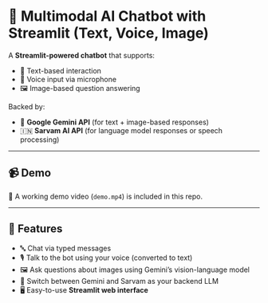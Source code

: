 # 🤖 Multimodal AI Chatbot with Streamlit (Text, Voice, Image)

A **Streamlit-powered chatbot** that supports:
- 💬 Text-based interaction
- 🎤 Voice input via microphone
- 🖼️ Image-based question answering

Backed by:
- 🌟 **Google Gemini API** (for text + image-based responses)
- 🇮🇳 **Sarvam AI API** (for language model responses or speech processing)

---

## 📹 Demo

🎥 A working demo video (`demo.mp4`) is included in this repo.  


---

## 🚀 Features

- 🔤 Chat via typed messages
- 🎙️ Talk to the bot using your voice (converted to text)
- 🖼️ Ask questions about images using Gemini’s vision-language model
- 🧠 Switch between Gemini and Sarvam as your backend LLM
- 🖥️ Easy-to-use **Streamlit web interface**



